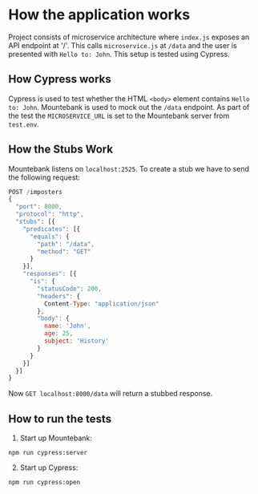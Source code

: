 # How the application works

Project consists of microservice architecture where `index.js` exposes an API endpoint at '/'. This calls `microservice.js` at `/data` and the user is presented with `Hello to: John`. This setup is tested using Cypress.

## How Cypress works

Cypress is used to test whether the HTML `<body>` element contains `Hello to: John`. Mountebank is used to mock out the `/data` endpoint. As part of the test the `MICROSERVICE_URL` is set to the Mountebank server from `test.env`.

## How the Stubs Work

Mountebank listens on `localhost:2525`. To create a stub we have to send the following request:

```js
POST /imposters
{
  "port": 8000,
  "protocol": "http",
  "stubs": [{
    "predicates": [{
      "equals": {
        "path": "/data",
        "method": "GET"
      }
    }],
    "responses": [{
      "is": {
        "statusCode": 200,
        "headers": { 
          Content-Type: "application/json" 
        },
        "body": { 
          name: 'John', 
          age: 25, 
          subject: 'History' 
        }
      }
    }]
  }]
}
```

Now `GET localhost:8000/data` will return a stubbed response.

## How to run the tests

1. Start up Mountebank:
```
npm run cypress:server
```

2. Start up Cypress:
```
npm run cypress:open
```

